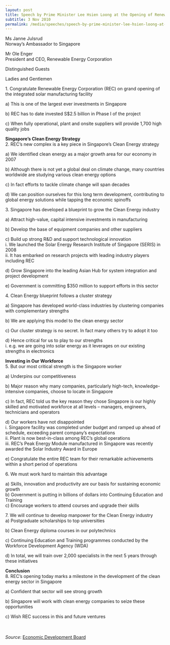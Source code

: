 ```yaml
---
layout: post
title: Speech by Prime Minister Lee Hsien Loong at the Opening of Renewable Energy Corporation’s Integrated Solar Manufacturing Complex
subtitle: 3 Nov 2010
permalink: /media/speeches/speech-by-prime-minister-lee-hsien-loong-at-opening-of-renewable-energy-corporation-s-integrated-solar-manufacturing-complex-3-november-2010/
---
```



Ms Janne Julsrud  
Norway’s Ambassador to Singapore

Mr Ole Enger  
President and CEO, Renewable Energy Corporation

Distinguished Guests

Ladies and Gentlemen

1.&nbsp;Congratulate Renewable Energy Corporation (REC) on grand opening of the integrated solar manufacturing facility

a)&nbsp;This is one of the largest ever investments in Singapore

b)&nbsp;REC has to date invested S$2.5 billion in Phase I of the project

c)&nbsp;When fully operational, plant and onsite suppliers will provide 1,700 high quality jobs

**Singapore’s Clean Energy Strategy**  
2.&nbsp;REC’s new complex is a key piece in Singapore’s Clean Energy strategy

a)&nbsp;We identified clean energy as a major growth area for our economy in 2007

b)&nbsp;Although there is not yet a global deal on climate change, many countries worldwide are studying various clean energy options

c)&nbsp;In fact efforts to tackle climate change will span decades

d)&nbsp;We can position ourselves for this long term development, contributing to global energy solutions while tapping the economic spinoffs

3.&nbsp;Singapore has developed a blueprint to grow the Clean Energy industry

a)&nbsp;Attract high-value, capital intensive investments in manufacturing

b)&nbsp;Develop the base of equipment companies and other suppliers

c)&nbsp;Build up strong R&D and support technological innovation  
i.&nbsp;We launched the Solar Energy Research Institute of Singapore (SERIS) in 2008  
ii.&nbsp;It has embarked on research projects with leading industry players including REC

d)&nbsp;Grow Singapore into the leading Asian Hub for system integration and project development

e)&nbsp;Government is committing $350 million to support efforts in this sector

4.&nbsp;Clean Energy blueprint follows a cluster strategy

a)&nbsp;Singapore has developed world-class industries by clustering companies with complementary strengths

b)&nbsp;We are applying this model to the clean energy sector

c)&nbsp;Our cluster strategy is no secret. In fact many others try to adopt it too

d)&nbsp;Hence critical for us to play to our strengths  
i.&nbsp;e.g. we are going into solar energy as it leverages on our existing strengths in electronics

**Investing in Our Workforce**  
5.&nbsp;But our most critical strength is the Singapore worker

a)&nbsp;Underpins our competitiveness

b)&nbsp;Major reason why many companies, particularly high-tech, knowledge-intensive companies, choose to locate in Singapore

c)&nbsp;In fact, REC told us the key reason they chose Singapore is our highly skilled and motivated workforce at all levels – managers, engineers, technicians and operators

d)&nbsp;Our workers have not disappointed  
i.&nbsp;Singapore facility was completed under budget and ramped up ahead of schedule, exceeding parent company’s expectations  
ii.&nbsp;Plant is now best-in-class among REC’s global operations  
iii.&nbsp;REC’s Peak Energy Module manufactured in Singapore was recently awarded the Solar Industry Award in Europe

e)&nbsp;Congratulate the entire REC team for their remarkable achievements within a short period of operations

6.&nbsp;We must work hard to maintain this advantage

a)&nbsp;Skills, innovation and productivity are our basis for sustaining economic growth  
b)&nbsp;Government is putting in billions of dollars into Continuing Education and Training  
c)&nbsp;Encourage workers to attend courses and upgrade their skills

7.&nbsp;We will continue to develop manpower for the Clean Energy industry  
a)&nbsp;Postgraduate scholarships to top universities

b)&nbsp;Clean Energy diploma courses in our polytechnics

c)&nbsp;Continuing Education and Training programmes conducted by the Workforce Development Agency (WDA)

d)&nbsp;In total, we will train over 2,000 specialists in the next 5 years through these initiatives

**Conclusion**  
8.&nbsp;REC’s opening today marks a milestone in the development of the clean energy sector in Singapore

a)&nbsp;Confident that sector will see strong growth

b)&nbsp;Singapore will work with clean energy companies to seize these opportunities

c)&nbsp;Wish REC success in this and future ventures
<br><br><br>


*Source*: [<a href="https://www.edb.gov.sg/" target="_blank">Economic Development Board</a>](https://www.edb.gov.sg/)
